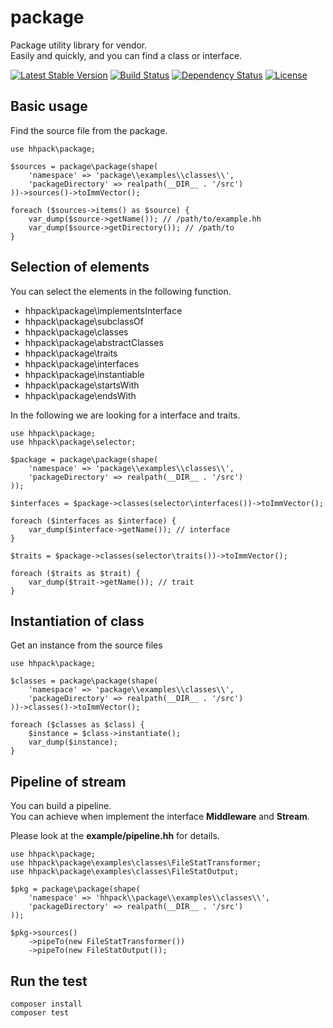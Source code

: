 package
==============================

Package utility library for vendor.  
Easily and quickly, and you can find a class or interface.

[![Latest Stable Version](https://poser.pugx.org/hhpack/package/v/stable)](https://packagist.org/packages/hhpack/package)
[![Build Status](https://travis-ci.org/hhpack/package.svg?branch=master)](https://travis-ci.org/hhpack/package)
[![Dependency Status](https://www.versioneye.com/user/projects/5610e428a193340015000009/badge.svg?style=flat)](https://www.versioneye.com/user/projects/5610e428a193340015000009)
[![License](https://poser.pugx.org/hhpack/package/license)](https://packagist.org/packages/hhpack/package)

Basic usage
------------------------------

Find the source file from the package.

```hack
use hhpack\package;

$sources = package\package(shape(
    'namespace' => 'package\\examples\\classes\\',
    'packageDirectory' => realpath(__DIR__ . '/src')
))->sources()->toImmVector();

foreach ($sources->items() as $source) {
	var_dump($source->getName()); // /path/to/example.hh
	var_dump($source->getDirectory()); // /path/to
}
```

Selection of elements
------------------------------

You can select the elements in the following function.

* hhpack\package\implementsInterface
* hhpack\package\subclassOf
* hhpack\package\classes
* hhpack\package\abstractClasses
* hhpack\package\traits
* hhpack\package\interfaces
* hhpack\package\instantiable
* hhpack\package\startsWith
* hhpack\package\endsWith

In the following we are looking for a interface and traits.

```hack
use hhpack\package;
use hhpack\package\selector;

$package = package\package(shape(
    'namespace' => 'package\\examples\\classes\\',
    'packageDirectory' => realpath(__DIR__ . '/src')
));

$interfaces = $package->classes(selector\interfaces())->toImmVector();

foreach ($interfaces as $interface) {
    var_dump($interface->getName()); // interface
}

$traits = $package->classes(selector\traits())->toImmVector();

foreach ($traits as $trait) {
    var_dump($trait->getName()); // trait
}
```

Instantiation of class
------------------------------

Get an instance from the source files

```hack
use hhpack\package;

$classes = package\package(shape(
    'namespace' => 'package\\examples\\classes\\',
    'packageDirectory' => realpath(__DIR__ . '/src')
))->classes()->toImmVector();

foreach ($classes as $class) {
    $instance = $class->instantiate();
    var_dump($instance);
}
```

Pipeline of stream
------------------------------

You can build a pipeline.  
You can achieve when implement the interface **Middleware** and **Stream**.  

Please look at the **example/pipeline.hh** for details.

```hack
use hhpack\package;
use hhpack\package\examples\classes\FileStatTransformer;
use hhpack\package\examples\classes\FileStatOutput;

$pkg = package\package(shape(
    'namespace' => 'hhpack\\package\\examples\\classes\\',
    'packageDirectory' => realpath(__DIR__ . '/src')
));

$pkg->sources()
	->pipeTo(new FileStatTransformer())
	->pipeTo(new FileStatOutput());
```

Run the test
------------------------------

	composer install
	composer test
